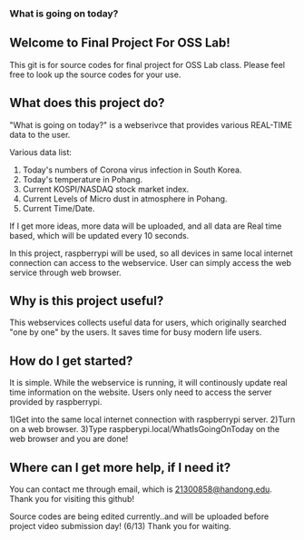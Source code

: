 ### What is going on today?

## Welcome to Final Project For OSS Lab!

This git is for source codes for final project for OSS Lab class.
Please feel free to look up the source codes for your use.

## What does this project do?

"What is going on today?" is a webserivce that provides various REAL-TIME data to the user.

Various data list: 
1. Today's numbers of Corona virus infection in South Korea.
2. Today's temperature in Pohang.
3. Current KOSPI/NASDAQ stock market index.
4. Current Levels of Micro dust in atmosphere in Pohang.
5. Current Time/Date.

If I get more ideas, more data will be uploaded, and all data are Real time based, which will be updated every 10 seconds. 
 
In this project, raspberrypi will be used, so all devices in same local internet connection can access to the webservice. User can simply access the web service through web browser.


## Why is this project useful?

This webservices collects useful data for users, which originally searched "one by one" by the users.
It saves time for busy modern life users.

## How do I get started?

It is simple. While the webservice is running, it will continously update real time information on the website.
Users only need to access the server provided by raspberrypi.

1)Get into the same local internet connection with raspberrypi server.
2)Turn on a web browser.
3)Type raspberypi.local/WhatIsGoingOnToday on the web browser
and you are done!

## Where can I get more help, if I need it?

You can contact me through email, which is 21300858@handong.edu.
Thank you for visiting this github!


Source codes are being edited currently..and will be uploaded before project video submission day! (6/13)
Thank you for waiting.
